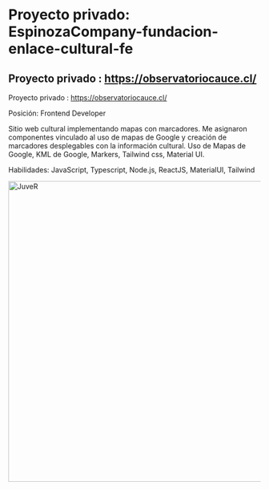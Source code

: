 # Proyecto privado: EspinozaCompany-fundacion-enlace-cultural-fe
## Proyecto privado : https://observatoriocauce.cl/
Proyecto privado : https://observatoriocauce.cl/

Posición: Frontend Developer

Sitio web cultural implementando mapas con marcadores. Me asignaron
componentes vinculado al uso de mapas de Google y creación de marcadores
desplegables con la información cultural. Uso de Mapas de Google, KML de Google,
Markers, Tailwind css, Material UI.

Habilidades: JavaScript, Typescript, Node.js, ReactJS, MaterialUI, Tailwind

<img src="https://res.cloudinary.com/djevsylr2/image/upload/v1665689721/observatoriocauce_o6mhbq?format=jpg&name=large" alt="JuveR" width="600px">
